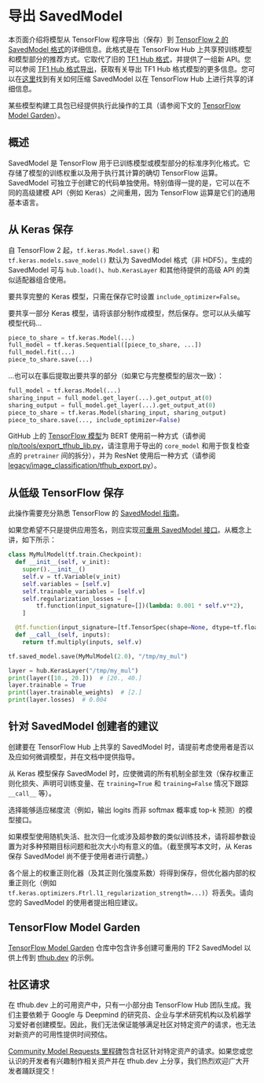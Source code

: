 <!--* freshness: { owner: 'maringeo' reviewed: '2022-04-09' review_interval: '6 months' } *-->

# 导出 SavedModel

本页面介绍将模型从 TensorFlow 程序导出（保存）到 [TensorFlow 2 的 SavedModel 格式](https://www.tensorflow.org/guide/saved_model)的详细信息。此格式是在 TensorFlow Hub 上共享预训练模型和模型部分的推荐方式。它取代了旧的 [TF1 Hub 格式](tf1_hub_module.md)，并提供了一组新 API。您可以参阅 [TF1 Hub 格式导出](exporting_hub_format.md)，获取有关导出 TF1 Hub 格式模型的更多信息。您可以在[这里](writing_documentation.md#model-specific_asset_content)找到有关如何压缩 SavedModel 以在 TensorFlow Hub 上进行共享的详细信息。

某些模型构建工具包已经提供执行此操作的工具（请参阅下文的 [TensorFlow Model Garden](#tensorflow-model-garden)）。

## 概述

SavedModel 是 TensorFlow 用于已训练模型或模型部分的标准序列化格式。它存储了模型的训练权重以及用于执行其计算的确切 TensorFlow 运算。SavedModel 可独立于创建它的代码单独使用。特别值得一提的是，它可以在不同的高级建模 API（例如 Keras）之间重用，因为 TensorFlow 运算是它们的通用基本语言。

## 从 Keras 保存

自 TensorFlow 2 起，`tf.keras.Model.save()` 和 `tf.keras.models.save_model()` 默认为 SavedModel 格式（非 HDF5）。生成的 SavedModel 可与 `hub.load()`、`hub.KerasLayer` 和其他待提供的高级 API 的类似适配器组合使用。

要共享完整的 Keras 模型，只需在保存它时设置 `include_optimizer=False`。

要共享一部分 Keras 模型，请将该部分制作成模型，然后保存。您可以从头编写模型代码…

```python
piece_to_share = tf.keras.Model(...)
full_model = tf.keras.Sequential([piece_to_share, ...])
full_model.fit(...)
piece_to_share.save(...)
```

…也可以在事后提取出要共享的部分（如果它与完整模型的层次一致）：

```python
full_model = tf.keras.Model(...)
sharing_input = full_model.get_layer(...).get_output_at(0)
sharing_output = full_model.get_layer(...).get_output_at(0)
piece_to_share = tf.keras.Model(sharing_input, sharing_output)
piece_to_share.save(..., include_optimizer=False)
```

GitHub 上的 [TensorFlow 模型](https://github.com/tensorflow/models)为 BERT 使用前一种方式（请参阅 [nlp/tools/export_tfhub_lib.py](https://github.com/tensorflow/models/blob/master/official/nlp/tools/export_tfhub_lib.py)，请注意用于导出的 `core_model` 和用于恢复检查点的 `pretrainer` 间的拆分），并为 ResNet 使用后一种方式（请参阅 [legacy/image_classification/tfhub_export.py](https://github.com/tensorflow/models/blob/master/official/legacy/image_classification/resnet/tfhub_export.py)）。

## 从低级 TensorFlow 保存

此操作需要充分熟悉 TensorFlow 的 [SavedModel 指南](https://www.tensorflow.org/guide/saved_model)。

如果您希望不只是提供应用签名，则应实现[可重用 SavedModel 接口](reusable_saved_models.md)。从概念上讲，如下所示：

```python
class MyMulModel(tf.train.Checkpoint):
  def __init__(self, v_init):
    super().__init__()
    self.v = tf.Variable(v_init)
    self.variables = [self.v]
    self.trainable_variables = [self.v]
    self.regularization_losses = [
        tf.function(input_signature=[])(lambda: 0.001 * self.v**2),
    ]

  @tf.function(input_signature=[tf.TensorSpec(shape=None, dtype=tf.float32)])
  def __call__(self, inputs):
    return tf.multiply(inputs, self.v)

tf.saved_model.save(MyMulModel(2.0), "/tmp/my_mul")

layer = hub.KerasLayer("/tmp/my_mul")
print(layer([10., 20.]))  # [20., 40.]
layer.trainable = True
print(layer.trainable_weights)  # [2.]
print(layer.losses)  # 0.004
```

## 针对 SavedModel 创建者的建议

创建要在 TensorFlow Hub 上共享的 SavedModel 时，请提前考虑使用者是否以及应如何微调模型，并在文档中提供指导。

从 Keras 模型保存 SavedModel 时，应使微调的所有机制全部生效（保存权重正则化损失、声明可训练变量、在 `training=True` 和 `training=False` 情况下跟踪 `__call__` 等）。

选择能够适应梯度流（例如，输出 logits 而非 softmax 概率或 top-k 预测）的模型接口。

如果模型使用随机失活、批次归一化或涉及超参数的类似训练技术，请将超参数设置为对多种预期目标问题和批次大小均有意义的值。（截至撰写本文时，从 Keras 保存 SavedModel 尚不便于使用者进行调整。）

各个层上的权重正则化器（及其正则化强度系数）将得到保存，但优化器内部的权重正则化（例如 `tf.keras.optimizers.Ftrl.l1_regularization_strength=...)`）将丢失。请向您的 SavedModel 的使用者提出相应建议。

<a name="tensorflow-model-garden"></a>

## TensorFlow Model Garden

[TensorFlow Model Garden](https://github.com/tensorflow/models/tree/master/official) 仓库中包含许多创建可重用的 TF2 SavedModel 以供上传到 [tfhub.dev](https://tfhub.dev/) 的示例。

## 社区请求

在 tfhub.dev 上的可用资产中，只有一小部分由 TensorFlow Hub 团队生成。我们主要依赖于 Google 与 Deepmind 的研究员、企业与学术研究机构以及机器学习爱好者创建模型。因此，我们无法保证能够满足社区对特定资产的请求，也无法对新资产的可用性提供时间预估。

[Community Model Requests 里程碑](https://github.com/tensorflow/hub/milestone/1)包含社区针对特定资产的请求。如果您或您认识的开发者有兴趣制作相关资产并在 tfhub.dev 上分享，我们热烈欢迎广大开发者踊跃提交！
